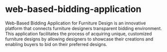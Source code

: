 # web-based-bidding-application
Web-Based Bidding Application for Furniture Design is an innovative platform that connects furniture designers transparent bidding environment. This application facilitates the process of acquiring unique, customized furniture designs by allowing designers to showcase their creations and enabling buyers to bid on their preferred designs.
